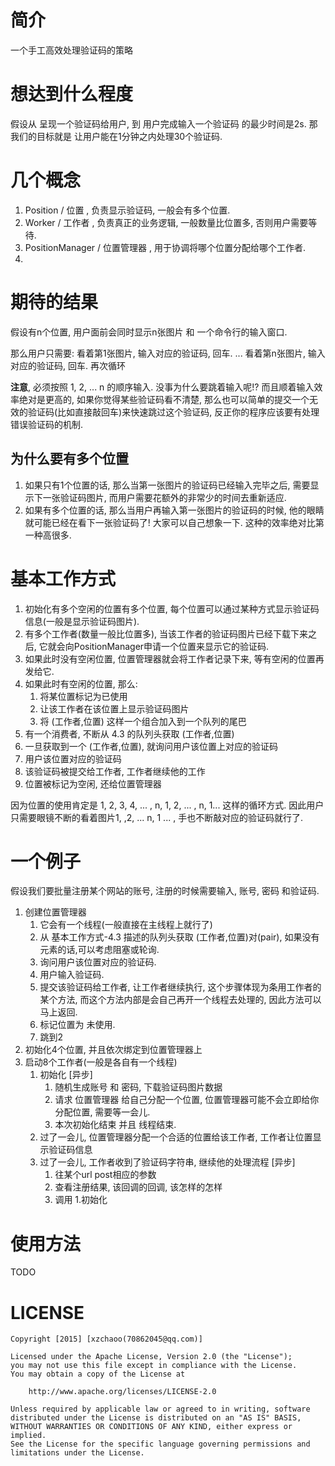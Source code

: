 # 简介 #
一个手工高效处理验证码的策略

# 想达到什么程度 #
假设从 呈现一个验证码给用户, 到 用户完成输入一个验证码 的最少时间是2s.
那我们的目标就是 让用户能在1分钟之内处理30个验证码.

# 几个概念 #
1. Position / 位置 , 负责显示验证码, 一般会有多个位置.
2. Worker / 工作者 , 负责真正的业务逻辑, 一般数量比位置多, 否则用户需要等待.
3. PositionManager / 位置管理器 , 用于协调将哪个位置分配给哪个工作者.
4. 
# 期待的结果 #
假设有n个位置, 用户面前会同时显示n张图片 和 一个命令行的输入窗口. 

那么用户只需要:
看着第1张图片, 输入对应的验证码, 回车.
...
看着第n张图片, 输入对应的验证码, 回车.
再次循环

**注意**, 必须按照 1, 2, ... n 的顺序输入. 没事为什么要跳着输入呢!? 而且顺着输入效率绝对是更高的, 如果你觉得某些验证码看不清楚, 那么也可以简单的提交一个无效的验证码(比如直接敲回车)来快速跳过这个验证码, 反正你的程序应该要有处理错误验证码的机制.

## 为什么要有多个位置 ##
1. 如果只有1个位置的话, 那么当第一张图片的验证码已经输入完毕之后, 需要显示下一张验证码图片, 而用户需要花额外的非常少的时间去重新适应.
2. 如果有多个位置的话, 那么当用户再输入第一张图片的验证码的时候, 他的眼睛就可能已经在看下一张验证码了! 大家可以自己想象一下. 这种的效率绝对比第一种高很多. 

# 基本工作方式 #
1. 初始化有多个空闲的位置有多个位置, 每个位置可以通过某种方式显示验证码信息(一般是显示验证码图片).
2. 有多个工作者(数量一般比位置多), 当该工作者的验证码图片已经下载下来之后, 它就会向PositionManager申请一个位置来显示它的验证码.
3. 如果此时没有空闲位置, 位置管理器就会将工作者记录下来, 等有空闲的位置再发给它.
4. 如果此时有空闲的位置, 那么:
	1. 将某位置标记为已使用
	2. 让该工作者在该位置上显示验证码图片
	3. 将 (工作者,位置) 这样一个组合加入到一个队列的尾巴
5. 有一个消费者, 不断从 4.3 的队列头获取 (工作者,位置)
6. 一旦获取到一个  (工作者,位置), 就询问用户该位置上对应的验证码
7. 用户该位置对应的验证码
8. 该验证码被提交给工作者, 工作者继续他的工作
9. 位置被标记为空闲, 还给位置管理器

因为位置的使用肯定是 1, 2, 3, 4, ... , n, 1, 2, ... , n, 1... 这样的循环方式.
因此用户只需要眼镜不断的看着图片1, ,2, ... n,  1 ... , 手也不断敲对应的验证码就行了.

# 一个例子 #
假设我们要批量注册某个网站的账号, 注册的时候需要输入, 账号, 密码 和验证码.

1. 创建位置管理器
	1. 它会有一个线程(一般直接在主线程上就行了)
	2. 从 基本工作方式-4.3 描述的队列头获取 (工作者,位置)对(pair), 如果没有元素的话,可以考虑阻塞或轮询.
	3. 询问用户该位置对应的验证码.
	4. 用户输入验证码.
	5. 提交该验证码给工作者, 让工作者继续执行, 这个步骤体现为条用工作者的某个方法, 而这个方法内部是会自己再开一个线程去处理的, 因此方法可以马上返回.
	6. 标记位置为 未使用.
	7. 跳到2  
2. 初始化4个位置, 并且依次绑定到位置管理器上
3. 启动8个工作者(一般是各自有一个线程)
	1. 初始化 [异步]
		1. 随机生成账号 和 密码, 下载验证码图片数据
		2. 请求 位置管理器 给自己分配一个位置, 位置管理器可能不会立即给你分配位置, 需要等一会儿.
		3. 本次初始化结束 并且 线程结束.
	2. 过了一会儿, 位置管理器分配一个合适的位置给该工作者, 工作者让位置显示验证码信息
	3. 过了一会儿, 工作者收到了验证码字符串, 继续他的处理流程 [异步]
		1. 往某个url post相应的参数
		2. 查看注册结果, 该回调的回调, 该怎样的怎样
		3. 调用 1.初始化
 
# 使用方法 #
TODO


# LICENSE #
```
Copyright [2015] [xzchaoo(70862045@qq.com)]

Licensed under the Apache License, Version 2.0 (the "License");
you may not use this file except in compliance with the License.
You may obtain a copy of the License at

    http://www.apache.org/licenses/LICENSE-2.0

Unless required by applicable law or agreed to in writing, software
distributed under the License is distributed on an "AS IS" BASIS,
WITHOUT WARRANTIES OR CONDITIONS OF ANY KIND, either express or implied.
See the License for the specific language governing permissions and
limitations under the License.
```